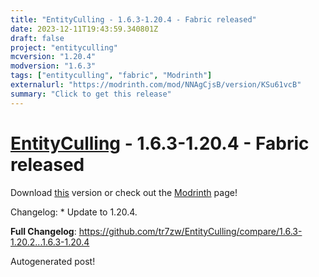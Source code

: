 ```yaml
---
title: "EntityCulling - 1.6.3-1.20.4 - Fabric released"
date: 2023-12-11T19:43:59.340801Z
draft: false
project: "entityculling"
mcversion: "1.20.4"
modversion: "1.6.3"
tags: ["entityculling", "fabric", "Modrinth"]
externalurl: "https://modrinth.com/mod/NNAgCjsB/version/KSu61vcB"
summary: "Click to get this release"
---
```

# [EntityCulling](/project/entityculling) - 1.6.3-1.20.4 - Fabric released
Download [this](https://modrinth.com/mod/NNAgCjsB/version/KSu61vcB) version or check out the [Modrinth](https://modrinth.com/mod/NNAgCjsB) page!

Changelog: * Update to 1.20.4.

**Full Changelog**: https://github.com/tr7zw/EntityCulling/compare/1.6.3-1.20.2...1.6.3-1.20.4

Autogenerated post!
